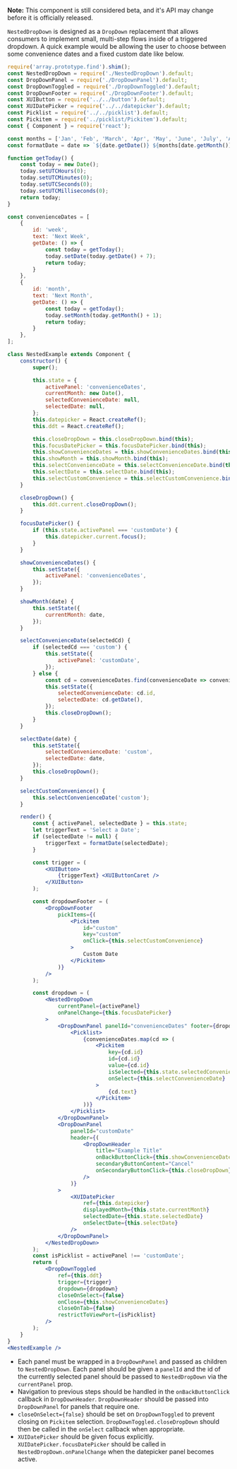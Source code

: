 **Note:** This component is still considered beta, and it's API may change before it is officially released.

`NestedDropDown` is designed as a `DropDown` replacement that allows consumers to implement small, multi-step flows inside of a triggered dropdown.  A quick example would be allowing the user to choose between some convenience dates and a fixed custom date like below.

```jsx
require('array.prototype.find').shim();
const NestedDropDown = require('./NestedDropDown').default;
const DropDownPanel = require('./DropDownPanel').default;
const DropDownToggled = require('./DropDownToggled').default;
const DropDownFooter = require('./DropDownFooter').default;
const XUIButton = require('../../button').default;
const XUIDatePicker = require('../../datepicker').default;
const Picklist = require('../../picklist').default;
const Pickitem = require('../picklist/Pickitem').default;
const { Component } = require('react');

const months = ['Jan', 'Feb', 'March', 'Apr', 'May', 'June', 'July', 'Aug', 'Sep', 'Oct', 'Nov', 'Dec'];
const formatDate = date => `${date.getDate()} ${months[date.getMonth()]} ${date.getFullYear()}`;

function getToday() {
	const today = new Date();
	today.setUTCHours(0);
	today.setUTCMinutes(0);
	today.setUTCSeconds(0);
	today.setUTCMilliseconds(0);
	return today;
}

const convenienceDates = [
	{
		id: 'week',
		text: 'Next Week',
		getDate: () => {
			const today = getToday();
			today.setDate(today.getDate() + 7);
			return today;
		}
	},
	{
		id: 'month',
		text: 'Next Month',
		getDate: () => {
			const today = getToday();
			today.setMonth(today.getMonth() + 1);
			return today;
		}
	},
];

class NestedExample extends Component {
	constructor() {
		super();

		this.state = {
			activePanel: 'convenienceDates',
			currentMonth: new Date(),
			selectedConvenienceDate: null,
			selectedDate: null,
		};
		this.datepicker = React.createRef();
		this.ddt = React.createRef();

		this.closeDropDown = this.closeDropDown.bind(this);
		this.focusDatePicker = this.focusDatePicker.bind(this);
		this.showConvenienceDates = this.showConvenienceDates.bind(this);
		this.showMonth = this.showMonth.bind(this);
		this.selectConvenienceDate = this.selectConvenienceDate.bind(this);
		this.selectDate = this.selectDate.bind(this);
		this.selectCustomConvenience = this.selectCustomConvenience.bind(this);
	}

	closeDropDown() {
		this.ddt.current.closeDropDown();
	}

	focusDatePicker() {
		if (this.state.activePanel === 'customDate') {
			this.datepicker.current.focus();
		}
	}

	showConvenienceDates() {
		this.setState({
			activePanel: 'convenienceDates',
		});
	}

	showMonth(date) {
		this.setState({
			currentMonth: date,
		});
	}

	selectConvenienceDate(selectedCd) {
		if (selectedCd === 'custom') {
			this.setState({
				activePanel: 'customDate',
			});
		} else {
			const cd = convenienceDates.find(convenienceDate => convenienceDate.id === selectedCd);
			this.setState({
				selectedConvenienceDate: cd.id,
				selectedDate: cd.getDate(),
			});
			this.closeDropDown();
		}
	}

	selectDate(date) {
		this.setState({
			selectedConvenienceDate: 'custom',
			selectedDate: date,
		});
		this.closeDropDown();
	}

	selectCustomConvenience() {
		this.selectConvenienceDate('custom');
	}

	render() {
		const { activePanel, selectedDate } = this.state;
		let triggerText = 'Select a Date';
		if (selectedDate != null) {
			triggerText = formatDate(selectedDate);
		}

		const trigger = (
			<XUIButton>
				{triggerText} <XUIButtonCaret />
			</XUIButton>
		);

		const dropdownFooter = (
			<DropDownFooter
				pickItems={(
					<Pickitem
						id="custom"
						key="custom"
						onClick={this.selectCustomConvenience}
					>
						Custom Date
					</Pickitem>
				)}
			/>
		);

		const dropdown = (
			<NestedDropDown
				currentPanel={activePanel}
				onPanelChange={this.focusDatePicker}
			>
				<DropDownPanel panelId="convenienceDates" footer={dropdownFooter}>
					<Picklist>
						{convenienceDates.map(cd => (
							<Pickitem
								key={cd.id}
								id={cd.id}
								value={cd.id}
								isSelected={this.state.selectedConvenienceDate === cd.id}
								onSelect={this.selectConvenienceDate}
							>
								{cd.text}
							</Pickitem>
						))}
					</Picklist>
				</DropDownPanel>
				<DropDownPanel
					panelId="customDate"
					header={(
						<DropDownHeader
							title="Example Title"
							onBackButtonClick={this.showConvenienceDates}
							secondaryButtonContent="Cancel"
							onSecondaryButtonClick={this.closeDropDown}
						/>
					)}
				>
					<XUIDatePicker
						ref={this.datepicker}
						displayedMonth={this.state.currentMonth}
						selectedDate={this.state.selectedDate}
						onSelectDate={this.selectDate}
					/>
				</DropDownPanel>
			</NestedDropDown>
		);
		const isPicklist = activePanel !== 'customDate';
		return (
			<DropDownToggled
				ref={this.ddt}
				trigger={trigger}
				dropdown={dropdown}
				closeOnSelect={false}
				onClose={this.showConvenienceDates}
				closeOnTab={false}
				restrictToViewPort={isPicklist}
			/>
		);
	}
}
<NestedExample />
```

* Each panel must be wrapped in a `DropDownPanel` and passed as children to `NestedDropDown`. Each panel should be given a `panelId` and the id of the currently selected panel should be passed to `NestedDropDown` via the `currentPanel` prop.
* Navigation to previous steps should be handled in the `onBackButtonClick` callback in `DropDownHeader`. `DropDownHeader` should be passed into `DropDownPanel` for panels that require one.
* `closeOnSelect={false}` should be set on `DropDownToggled` to prevent closing on `Pickitem` selection. `DropDownToggled.closeDropDown` should then be called in the `onSelect` callback when appropriate.
* `XUIDatePicker` should be given focus explicitly. `XUIDatePicker.focusDatePicker` should be called in `NestedDropDown.onPanelChange` when the datepicker panel becomes active.
